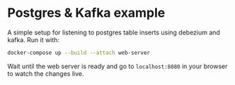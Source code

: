 # Postgres & Kafka example

A simple setup for listening to postgres table inserts using debezium and kafka.
Run it with:

```bash
docker-compose up --build --attach web-server
```

Wait until the web server is ready and go to `localhost:8080` in your browser to watch the changes live.
